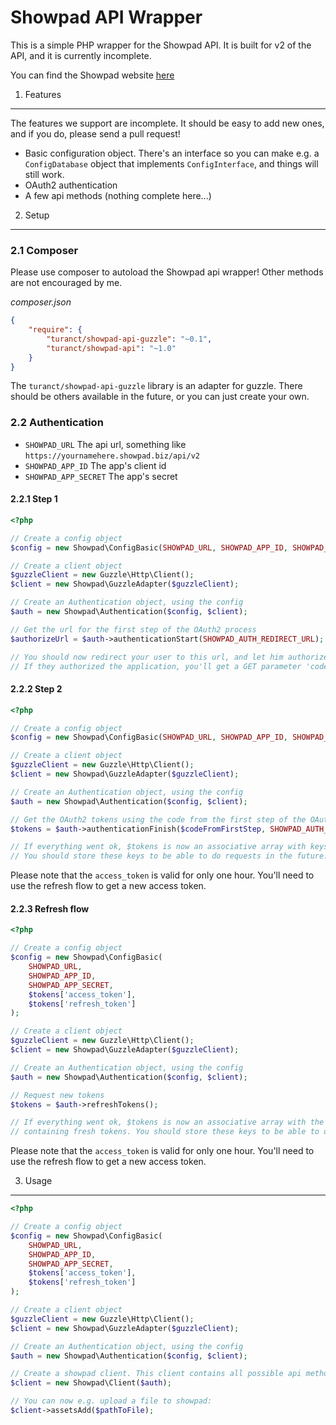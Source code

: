 Showpad API Wrapper
========================================

This is a simple PHP wrapper for the Showpad API. It is built for v2 of the API, and it is currently incomplete.

You can find the Showpad website [here](http://www.showpad.com)


1. Features
----------------------------------------

The features we support are incomplete. It should be easy to add new ones, and if you do, please send a pull request!

- Basic configuration object. There's an interface so you can make e.g. a `ConfigDatabase` object that implements `ConfigInterface`, and things will still work.
- OAuth2 authentication
- A few api methods (nothing complete here...)


2. Setup
----------------------------------------

### 2.1 Composer

Please use composer to autoload the Showpad api wrapper! Other methods are not encouraged by me.

*composer.json*

```json
{
	"require": {
        "turanct/showpad-api-guzzle": "~0.1",
		"turanct/showpad-api": "~1.0"
	}
}
```

The `turanct/showpad-api-guzzle` library is an adapter for guzzle. There should be others available in the future, or you can just create your own.


### 2.2 Authentication

- `SHOWPAD_URL` The api url, something like `https://yournamehere.showpad.biz/api/v2`
- `SHOWPAD_APP_ID` The app's client id
- `SHOWPAD_APP_SECRET` The app's secret

#### 2.2.1 Step 1

```php
<?php

// Create a config object
$config = new Showpad\ConfigBasic(SHOWPAD_URL, SHOWPAD_APP_ID, SHOWPAD_APP_SECRET, null, null);

// Create a client object
$guzzleClient = new Guzzle\Http\Client();
$client = new Showpad\GuzzleAdapter($guzzleClient);

// Create an Authentication object, using the config
$auth = new Showpad\Authentication($config, $client);

// Get the url for the first step of the OAuth2 process
$authorizeUrl = $auth->authenticationStart(SHOWPAD_AUTH_REDIRECT_URL);

// You should now redirect your user to this url, and let him authorize the application.
// If they authorized the application, you'll get a GET parameter 'code', which you'll need for step 2.
```


#### 2.2.2 Step 2

```php
<?php

// Create a config object
$config = new Showpad\ConfigBasic(SHOWPAD_URL, SHOWPAD_APP_ID, SHOWPAD_APP_SECRET, null, null);

// Create a client object
$guzzleClient = new Guzzle\Http\Client();
$client = new Showpad\GuzzleAdapter($guzzleClient);

// Create an Authentication object, using the config
$auth = new Showpad\Authentication($config, $client);

// Get the OAuth2 tokens using the code from the first step of the OAuth2 process
$tokens = $auth->authenticationFinish($codeFromFirstStep, SHOWPAD_AUTH_REDIRECT_URL);

// If everything went ok, $tokens is now an associative array with keys 'access_token' and 'refresh_token'
// You should store these keys to be able to do requests in the future.
```

Please note that the `access_token` is valid for only one hour. You'll need to use the refresh flow to get a new access token.


#### 2.2.3 Refresh flow

```php
<?php

// Create a config object
$config = new Showpad\ConfigBasic(
	SHOWPAD_URL,
	SHOWPAD_APP_ID,
	SHOWPAD_APP_SECRET,
	$tokens['access_token'],
	$tokens['refresh_token']
);

// Create a client object
$guzzleClient = new Guzzle\Http\Client();
$client = new Showpad\GuzzleAdapter($guzzleClient);

// Create an Authentication object, using the config
$auth = new Showpad\Authentication($config, $client);

// Request new tokens
$tokens = $auth->refreshTokens();

// If everything went ok, $tokens is now an associative array with the keys 'access_token' and 'refresh_token',
// containing fresh tokens. You should store these keys to be able to do requests in the future.
```

Please note that the `access_token` is valid for only one hour. You'll need to use the refresh flow to get a new access token.


3. Usage
----------------------------------------

```php
<?php

// Create a config object
$config = new Showpad\ConfigBasic(
	SHOWPAD_URL,
	SHOWPAD_APP_ID,
	SHOWPAD_APP_SECRET,
	$tokens['access_token'],
	$tokens['refresh_token']
);

// Create a client object
$guzzleClient = new Guzzle\Http\Client();
$client = new Showpad\GuzzleAdapter($guzzleClient);

// Create an Authentication object, using the config
$auth = new Showpad\Authentication($config, $client);

// Create a showpad client. This client contains all possible api methods.
$client = new Showpad\Client($auth);

// You can now e.g. upload a file to showpad:
$client->assetsAdd($pathToFile);
```

